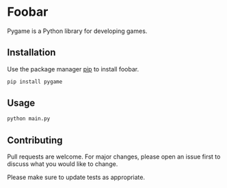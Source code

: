 # Foobar

Pygame is a Python library for developing games.

## Installation

Use the package manager [pip](https://pip.pypa.io/en/stable/) to install foobar.

```bash
pip install pygame
```

## Usage

```bash
python main.py
```

## Contributing

Pull requests are welcome. For major changes, please open an issue first
to discuss what you would like to change.

Please make sure to update tests as appropriate.
